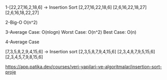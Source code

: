 1-[22,27,16,2,18,6] -> Insertion Sort
  [2,27,16,22,18,6] 
  [2,6,16,22,18,27] 
  [2,6,16,18,22,27] 

2-Big-O O(n^2)

3-Average Case: O(nlogn)
  Worst Case: O(n^2)
  Best Case: O(n)
  
4-Average Case


[7,3,5,8,2,9,4,15,6] -> Insertion sort
[2,3,5,8,7,9,4,15,6]
[2,3,4,8,7,9,5,15,6]
[2,3,4,5,7,9,8,15,6]


https://app.patika.dev/courses/veri-yapilari-ve-algoritmalar/insertion-sort-proje
